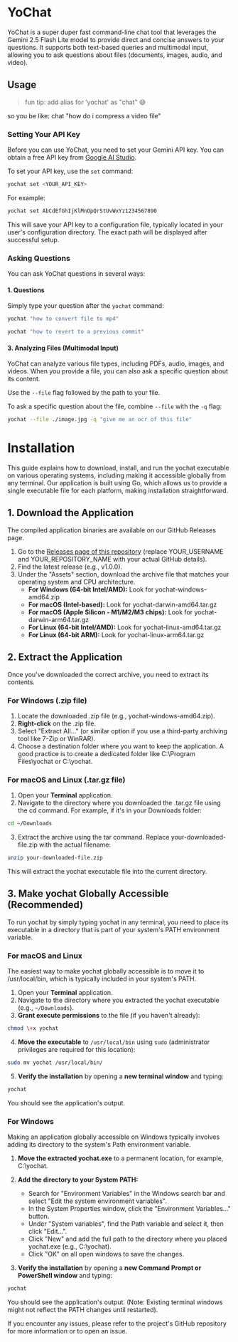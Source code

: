 # YoChat

YoChat is a super duper fast command-line chat tool that leverages the Gemini 2.5 Flash Lite model to provide direct and concise answers to your questions. It supports both text-based queries and multimodal input, allowing you to ask questions about files (documents, images, audio, and video).


## Usage

> fun tip: add alias for 'yochat' as "chat" 😅

so you be like: chat "how do i compress a video file"

### Setting Your API Key

Before you can use YoChat, you need to set your Gemini API key. You can obtain a free API key from [Google AI Studio](https://aistudio.google.com).

To set your API key, use the `set` command:

```bash
yochat set <YOUR_API_KEY>
````

For example:

```bash
yochat set AbCdEfGhIjKlMnOpQrStUvWxYz1234567890
```

This will save your API key to a configuration file, typically located in your user's configuration directory. The exact path will be displayed after successful setup.

### Asking Questions

You can ask YoChat questions in several ways:

#### 1. Questions

Simply type your question after the `yochat` command:

```bash
yochat "how to convert file to mp4"
```

```bash
yochat "how to revert to a previous commit"
```


#### 3\. Analyzing Files (Multimodal Input)

YoChat can analyze various file types, including PDFs, audio, images, and videos. When you provide a file, you can also ask a specific question about its content.

Use the `--file` flag followed by the path to your file.


To ask a specific question about the file, combine `--file` with the `-q` flag:

```bash
yochat --file ./image.jpg -q "give me an ocr of this file"
```

# **Installation**

This guide explains how to download, install, and run the yochat executable on various operating systems, including making it accessible globally from any terminal.
Our application is built using Go, which allows us to provide a single executable file for each platform, making installation straightforward.

## **1\. Download the Application**

The compiled application binaries are available on our GitHub Releases page.

1. Go to the [Releases page of this repository](https://www.google.com/search?q=https://github.com/YOUR_USERNAME/YOUR_REPOSITORY_NAME/releases) (replace YOUR\_USERNAME and YOUR\_REPOSITORY\_NAME with your actual GitHub details).
2. Find the latest release (e.g., v1.0.0).
3. Under the "Assets" section, download the archive file that matches your operating system and CPU architecture.
   * **For Windows (64-bit Intel/AMD):** Look for yochat-windows-amd64.zip
   * **For macOS (Intel-based):** Look for yochat-darwin-amd64.tar.gz
   * **For macOS (Apple Silicon \- M1/M2/M3 chips):** Look for yochat-darwin-arm64.tar.gz
   * **For Linux (64-bit Intel/AMD):** Look for yochat-linux-amd64.tar.gz
   * **For Linux (64-bit ARM):** Look for yochat-linux-arm64.tar.gz

## **2\. Extract the Application**

Once you've downloaded the correct archive, you need to extract its contents.

### **For Windows (.zip file)**

1. Locate the downloaded .zip file (e.g., yochat-windows-amd64.zip).
2. **Right-click** on the .zip file.
3. Select "Extract All..." (or similar option if you use a third-party archiving tool like 7-Zip or WinRAR).
4. Choose a destination folder where you want to keep the application. A good practice is to create a dedicated folder like C:\\Program Files\\yochat or C:\\yochat.

### **For macOS and Linux (.tar.gz file)**

1. Open your **Terminal** application.
2. Navigate to the directory where you downloaded the .tar.gz file using the cd command. For example, if it's in your Downloads folder:

```bash
cd ~/Downloads
  ```

3. Extract the archive using the tar command. Replace your-downloaded-file.zip with the actual filename:

```bash
unzip your-downloaded-file.zip
```

This will extract the yochat executable file into the current directory.

## **3\. Make yochat Globally Accessible (Recommended)**

To run yochat by simply typing yochat in any terminal, you need to place its executable in a directory that is part of your system's PATH environment variable.

### **For macOS and Linux**

The easiest way to make yochat globally accessible is to move it to /usr/local/bin, which is typically included in your system's PATH.

1. Open your **Terminal** application.
2. Navigate to the directory where you extracted the yochat executable (e.g., `~/Downloads`).
3. **Grant execute permissions** to the file (if you haven't already):

```bash
chmod \+x yochat
```

4. **Move the executable** to `/usr/local/bin` using `sudo` (administrator privileges are required for this location):

```bash
sudo mv yochat /usr/local/bin/
```

5. **Verify the installation** by opening a **new terminal window** and typing:

```bash
yochat
```

You should see the application's output.

### **For Windows**

Making an application globally accessible on Windows typically involves adding its directory to the system's Path environment variable.

1. **Move the extracted yochat.exe** to a permanent location, for example, C:\\yochat.
2. **Add the directory to your System PATH:**
   * Search for "Environment Variables" in the Windows search bar and select "Edit the system environment variables".
   * In the System Properties window, click the "Environment Variables..." button.
   * Under "System variables", find the Path variable and select it, then click "Edit...".
   * Click "New" and add the full path to the directory where you placed yochat.exe (e.g., C:\\yochat).
   * Click "OK" on all open windows to save the changes.

3. **Verify the installation** by opening a **new Command Prompt or PowerShell window** and typing:


```bash
yochat
```

You should see the application's output. (Note: Existing terminal windows might not reflect the PATH changes until restarted).

If you encounter any issues, please refer to the project's GitHub repository for more information or to open an issue.
